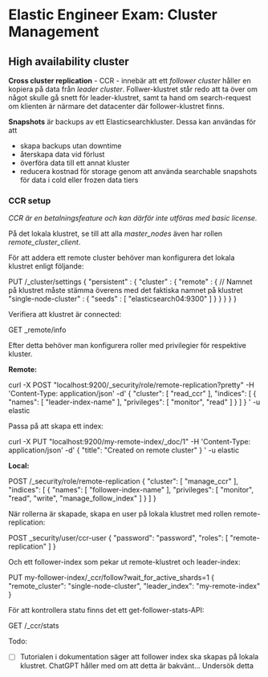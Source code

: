 # Elastic Engineer Exam: Cluster Management

## High availability cluster

__Cross cluster replication__ - CCR - innebär att ett _follower cluster_ håller en kopiera på data från _leader cluster_. Follwer-klustret står redo att ta över om något skulle gå snett för leader-klustret, samt ta hand om search-request om klienten är närmare det datacenter där follower-klustret finns.

__Snapshots__ är backups av ett Elasticsearchkluster. Dessa kan användas för att 
- skapa backups utan downtime
- återskapa data vid förlust
- överföra data till ett annat kluster
- reducera kostnad för storage genom att använda searchable snapshots för data i cold eller frozen data tiers

### CCR setup

_CCR är en betalningsfeature och kan därför inte utföras med basic license._

På det lokala klustret, se till att alla *master_nodes* även har rollen *remote_cluster_client*. 

För att addera ett remote cluster behöver man konfigurera det lokala klustret enligt följande:

PUT /_cluster/settings
{
  "persistent" : {
    "cluster" : {
      "remote" : {
        // Namnet på klustret måste stämma överens med det faktiska namnet på klustret
        "single-node-cluster" : { 
          "seeds" : [
            "elasticsearch04:9300"
          ]
        }
      }
    }
  }
}

Verifiera att klustret är connected:

GET _remote/info

Efter detta behöver man konfigurera roller med privilegier för respektive kluster.

__Remote:__

curl -X POST "localhost:9200/_security/role/remote-replication?pretty" -H 'Content-Type: application/json' -d'
{
  "cluster": [
    "read_ccr"
  ],
  "indices": [
    {
      "names": [
        "leader-index-name"
      ],
      "privileges": [
        "monitor",
        "read"
      ]
    }
  ]
}
' -u elastic

Passa på att skapa ett index:

curl -X PUT "localhost:9200/my-remote-index/_doc/1" -H 'Content-Type: application/json' -d'
{
  "title": "Created on remote cluster"
}
' -u elastic

__Local:__

POST /_security/role/remote-replication
{
  "cluster": [
    "manage_ccr"
  ],
  "indices": [
    {
      "names": [
        "follower-index-name"
      ],
      "privileges": [
        "monitor",
        "read",
        "write",
        "manage_follow_index"
      ]
    }
  ]
}

När rollerna är skapade, skapa en user på lokala klustret med rollen remote-replication:

POST _security/user/ccr-user
{
  "password": "password",
  "roles": [
    "remote-replication"
  ]
}

Och ett follower-index som pekar ut remote-klustret och leader-index:

PUT my-follower-index/_ccr/follow?wait_for_active_shards=1
{
  "remote_cluster": "single-node-cluster",
  "leader_index": "my-remote-index"
}

För att kontrollera statu finns det ett get-follower-stats-API: 

GET <index>/_ccr/stats

Todo: 
- [ ] Tutorialen i dokumentation säger att follower index ska skapas på lokala klustret. ChatGPT håller med om att detta är bakvänt... Undersök detta